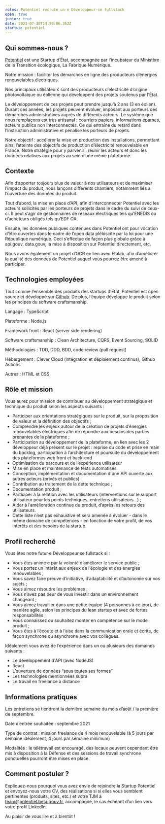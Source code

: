 ```yaml
---
roles: Potentiel recrute un·e Développeur·se fullstack
open: true
junior: true
date: 2021-07-30T14:50:06.352Z
startup: potentiel
---
```

## Qui sommes-nous ?

[Potentiel](https://potentiel.beta.gouv.fr/) est une Startup d’État, accompagnée par l'incubateur du Ministère de la Transition écologique, La Fabrique Numérique.

Notre mission : faciliter les démarches en ligne des producteurs d’énergies renouvelables électriques. 

Nos principaux utilisateurs sont des producteurs d’électricité d’origine photovoltaïque ou éolienne qui développent des projets soutenus par l’État. 

Le développement de ces projets peut prendre jusqu’à 2 ans (3 en éolien). Durant ces années, les projets peuvent évoluer, imposant aux porteurs des démarches administratives auprès de différents acteurs. Le système que nous remplaçons est très artisanal : courriers papiers, informations éparses, acteurs publics non interconnectés. Ce qui entraîne du retard dans l’instruction administrative et pénalise les porteurs de projets.

Notre objectif : accélérer la mise en production des installations, permettant ainsi l’atteinte des objectifs de production d’électricité renouvelable en France. Notre stratégie pour y parvenir : réunir les acteurs et donc les données relatives aux projets au sein d’une même plateforme.

## Contexte 

Afin d’apporter toujours plus de valeur à nos utilisateurs et de maximiser l’impact du produit, nous lançons différents chantiers, notamment liés à l’ouverture des données du produit.

Tout d’abord, la mise en place d’API, afin d’interconnecter Potentiel avec les acteurs sollicités par les porteurs de projets dans le cadre du suivi de ceux-ci. Il peut s’agir de gestionnaires de réseaux électriques tels qu’ENEDIS ou d’acheteurs obligés tels qu’EDF OA.

Ensuite, les données publiques contenues dans Potentiel ont pour vocation d’être ouvertes dans le cadre de l’open data plébiscité par la loi pour une République numérique. Ceci s’effectue de façon plus globale grâce à api.gouv, data.gouv, la mise à disposition sur Potentiel directement, etc.

Nous avons également un projet d’OCR en lien avec Etalab, afin d’améliorer la qualité des données de Potentiel auquel vous pourrez être amené à participer.

## Technologies employées

Tout comme l’ensemble des produits des startups d’État, Potentiel est open source et développé sur [Github](https://github.com/MTES-MCT/potentiel). De plus, l’équipe développe le produit selon les principes du software craftsmanship.

Langage : TypeScript

Plateforme : Node.js

Framework front : React (server side rendering)

Software craftsmanship : Clean Architecture, CQRS, Event Sourcing, SOLID

Méthodologies : TDD, DDD, BDD, code review (pull request)

Hébergement : Clever Cloud (intégration et déploiement continus), Github Actions

Autres : HTML et CSS

## Rôle et mission

Vous aurez pour mission de contribuer au développement stratégique et technique du produit selon les aspects suivants :

* Participer aux orientations stratégiques sur le produit, sur la proposition de valeur et la définition des objectifs ;
* Comprendre les enjeux autour de la création de projets d’énergies renouvelables électriques afin de répondre aux besoins des parties prenantes de la plateforme ;
* Participation au développement de la plateforme, en lien avec les 2 développeur déjà présent sur le projet : reprise du code et prise en main du backlog, participation à l’architecture et poursuite du développement des plateformes web front et back-end
* Optimisation du parcours et de l’expérience utilisateur
* Mise en place et maintenance de tests automatisés
* Conception, implémentation et documentation d'une API ouverte aux autres acteurs (privés et publics)
* Contribution au traitement de la dette technique ;
* Documentation produit ;
* Participer à la relation avec les utilisateurs (interventions sur le support utilisateur pour les points techniques, entretiens utilisateurs…) ;
* Aider à l’amélioration continue du produit, d’après les retours des utilisateurs.
* Cette liste n’est pas exhaustive et sera amenée à évoluer - dans le même domaine de compétences - en fonction de votre profil, de vos intérêts et des besoins de la startup.

## Profil recherché

Vous êtes notre futur·e Développeur·se fullstack si :

* Vous êtes animé·e par la volonté d’améliorer le service public ;
* Vous portez un intérêt aux enjeux de l’écologie et des énergies renouvelables ;
* Vous savez faire preuve d’initiative, d’adaptabilité et d’autonomie sur vos sujets ;
* Vous aimez résoudre les problèmes ;
* Vous n’avez pas peur de vous investir dans un environnement changeant ;
* Vous aimez travailler dans une petite équipe (4 personnes à ce jour), de manière agile, selon les principes du lean startup et avec de fortes responsabilités ;
* Vous connaissez ou souhaitez monter en compétence sur le mode produit ;
* Vous êtes à l’écoute et à l’aise dans la communication orale et écrite, de façon synchrone ou asynchrone avec vos collègues.

Idéalement vous avez de l’expérience dans un ou plusieurs des domaines suivants :

* Le développement d'API (avec NodeJS)
* React
* L’ouverture de données “sous toutes ses formes”
* Les technologies mentionnées supra
* Le travail en freelance à distance

## Informations pratiques

Les entretiens se tiendront la dernière semaine du mois d’août / la première de septembre.

Date d’entrée souhaitée : septembre 2021

Type de contrat : mission freelance de 4 mois renouvelable (à 5 jours par semaine idéalement, 4 jours par semaine minimum)

Modalités : le télétravail est encouragé, des locaux peuvent cependant être mis à disposition à la Défense et des sessions de travail synchrone ponctuelles pourront être mises en place.

## Comment postuler ?

Expliquez-nous pourquoi vous avez envie de rejoindre la Startup Potentiel et envoyez-nous votre CV, des réalisations si si elles vous semblent pertinentes (produits, sites, etc.) et votre TJM à [team@potentiel.beta.gouv.fr](mailto:team@potentiel.beta.gouv.fr), accompagné, le cas échéant d’un lien vers votre profil LinkedIn.

Au plaisir de vous lire et à bientôt !
